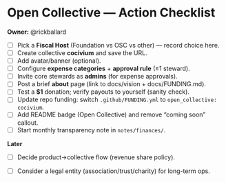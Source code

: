 <!-- status: stub; target: 150+ words -->
# Open Collective — Action Checklist

**Owner:** @rickballard

- [ ] Pick a **Fiscal Host** (Foundation vs OSC vs other) — record choice here.
- [ ] Create collective **cocivium** and save the URL.
- [ ] Add avatar/banner (optional).
- [ ] Configure **expense categories** + **approval rule** (≥1 steward).
- [ ] Invite core stewards as **admins** (for expense approvals).
- [ ] Post a brief **about** page (link to docs/vision + docs/FUNDING.md).
- [ ] Test a **$1** donation; verify payouts to yourself (sanity check).
- [ ] Update repo funding: switch `.github/FUNDING.yml` to `open_collective: cocivium`.
- [ ] Add README badge (Open Collective) and remove “coming soon” callout.
- [ ] Start monthly transparency note in `notes/finances/`.

**Later**
- [ ] Decide product→collective flow (revenue share policy).
- [ ] Consider a legal entity (association/trust/charity) for long-term ops.

